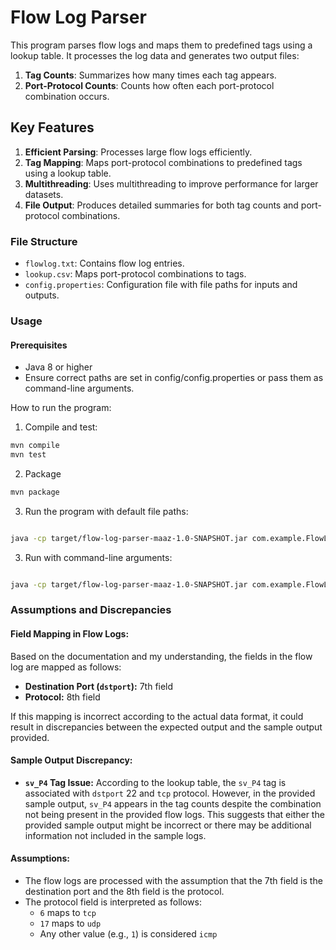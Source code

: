 # Flow Log Parser

This program parses flow logs and maps them to predefined tags using a lookup table. It processes the log data and generates two output files:
1. **Tag Counts**: Summarizes how many times each tag appears.
2. **Port-Protocol Counts**: Counts how often each port-protocol combination occurs.

## Key Features
1. **Efficient Parsing**: Processes large flow logs efficiently.
2. **Tag Mapping**: Maps port-protocol combinations to predefined tags using a lookup table.
3. **Multithreading**: Uses multithreading to improve performance for larger datasets.
4. **File Output**: Produces detailed summaries for both tag counts and port-protocol combinations.

### File Structure
- `flowlog.txt`: Contains flow log entries.
- `lookup.csv`: Maps port-protocol combinations to tags.
- `config.properties`: Configuration file with file paths for inputs and outputs.

### Usage
#### Prerequisites
- Java 8 or higher
- Ensure correct paths are set in config/config.properties or pass them as command-line arguments.

How to run the program:
1. Compile and test:
```bash
mvn compile
mvn test
```
2. Package
```bash
mvn package

```

3. Run the program with default file paths:
```bash

java -cp target/flow-log-parser-maaz-1.0-SNAPSHOT.jar com.example.FlowLogParser

```

3. Run with command-line arguments:
```bash

java -cp target/flow-log-parser-maaz-1.0-SNAPSHOT.jar com.example.FlowLogParser /path/to/flowlog.txt /path/to/lookup.csv
```


### Assumptions and Discrepancies

#### Field Mapping in Flow Logs:
Based on the documentation and my understanding, the fields in the flow log are mapped as follows:
- **Destination Port (`dstport`):** 7th field
- **Protocol:** 8th field

If this mapping is incorrect according to the actual data format, it could result in discrepancies between the expected output and the sample output provided.

#### Sample Output Discrepancy:
- **`sv_P4` Tag Issue:** According to the lookup table, the `sv_P4` tag is associated with `dstport` 22 and `tcp` protocol. However, in the provided sample output, `sv_P4` appears in the tag counts despite the combination not being present in the provided flow logs. This suggests that either the provided sample output might be incorrect or there may be additional information not included in the sample logs.

#### Assumptions:
- The flow logs are processed with the assumption that the 7th field is the destination port and the 8th field is the protocol.
- The protocol field is interpreted as follows:
  - `6` maps to `tcp`
  - `17` maps to `udp`
  - Any other value (e.g., `1`) is considered `icmp`

